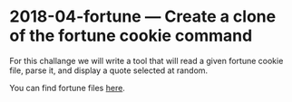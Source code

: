 # 2018-04-fortune — Create a clone of the fortune cookie command

For this challange we will write a tool that will read a given fortune cookie file, parse it,
and display a quote selected at random.

You can find fortune files [here](https://github.com/shlomif/fortune-mod/tree/master/fortune-mod/datfiles).

